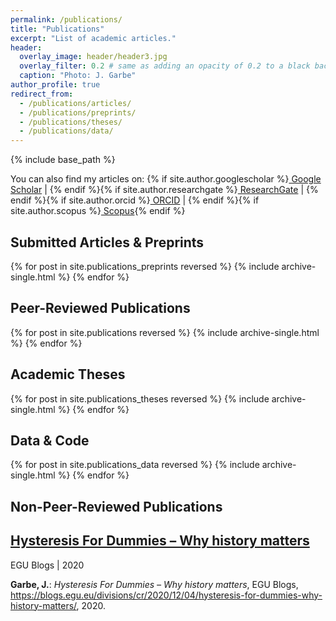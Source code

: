 ```yaml
---
permalink: /publications/
title: "Publications"
excerpt: "List of academic articles."
header:
  overlay_image: header/header3.jpg
  overlay_filter: 0.2 # same as adding an opacity of 0.2 to a black background
  caption: "Photo: J. Garbe"
author_profile: true
redirect_from: 
  - /publications/articles/
  - /publications/preprints/
  - /publications/theses/
  - /publications/data/
---
```


{% include base_path %}

<div class="notice--info social-icons">You can also find my articles on: {% if site.author.googlescholar %}<a href="https://scholar.google.com/citations?user={{ site.author.googlescholar }}"><i class="fas fa-graduation-cap"></i> Google Scholar</a> &#124; {% endif %}{% if site.author.researchgate %}<a href="https://www.researchgate.net/profile/{{ site.author.researchgate }}"><i class="ai ai-researchgate-square" aria-hidden="true"></i> ResearchGate</a> &#124; {% endif %}{% if site.author.orcid %}<a href="https://orcid.org/{{ site.author.orcid }}"><i class="ai ai-orcid"></i> ORCID</a> &#124; {% endif %}{% if site.author.scopus %}<a href="https://www.scopus.com/authid/detail.uri?authorId={{ site.author.scopus }}"><i class="ai ai-scopus"></i> Scopus</a>{% endif %}</div>

## Submitted Articles & Preprints
{% for post in site.publications_preprints reversed %}
  {% include archive-single.html %}
{% endfor %}

## Peer-Reviewed Publications
{% for post in site.publications reversed %}
  {% include archive-single.html %}
{% endfor %}

## Academic Theses
{% for post in site.publications_theses reversed %}
  {% include archive-single.html %}
{% endfor %}

## Data & Code
{% for post in site.publications_data reversed %}
  {% include archive-single.html %}
{% endfor %}

## Non-Peer-Reviewed Publications
<div class="list__item">
<h2 class="archive__item-title" itemprop="headline"><a href="https://blogs.egu.eu/divisions/cr/2020/12/04/hysteresis-for-dummies-why-history-matters/" title="https://blogs.egu.eu/divisions/cr/2020/12/04/hysteresis-for-dummies-why-history-matters/" target="_blank">Hysteresis For Dummies – Why history matters</a></h2>
<p class="page__meta"><i class="fa fa-book-open" aria-hidden="true"></i> EGU Blogs | 2020</p>
<b>Garbe, J.</b>: <i>Hysteresis For Dummies – Why history matters</i>, EGU Blogs, <a href="https://blogs.egu.eu/divisions/cr/2020/12/04/hysteresis-for-dummies-why-history-matters/" title="https://blogs.egu.eu/divisions/cr/2020/12/04/hysteresis-for-dummies-why-history-matters/" target="_blank">https://blogs.egu.eu/divisions/cr/2020/12/04/hysteresis-for-dummies-why-history-matters/</a>, 2020.
</div>
